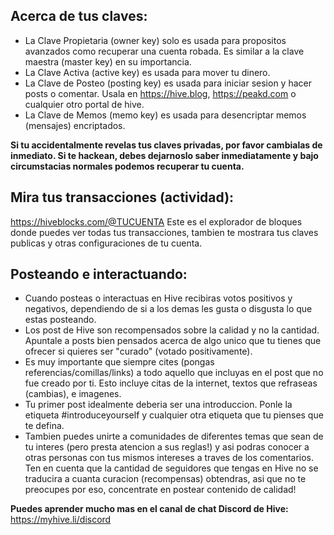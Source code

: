 ## Acerca de tus claves:
- La Clave Propietaria (owner key) solo es usada para propositos avanzados como recuperar una cuenta robada. Es similar a la clave maestra (master key) en su importancia.
- La Clave Activa (active key) es usada para mover tu dinero.
- La Clave de Posteo (posting key) es usada para iniciar sesion y hacer posts o comentar.
Usala en https://hive.blog, https://peakd.com o cualquier otro portal de hive.
- La Clave de Memos (memo key) es usada para desencriptar memos (mensajes) encriptados.

**Si tu accidentalmente revelas tus claves privadas, por favor cambialas de inmediato. Si te hackean, debes dejarnoslo saber inmediatamente y bajo circumstacias normales podemos recuperar tu cuenta.**

## Mira tus transacciones (actividad): 
https://hiveblocks.com/@TUCUENTA Este es el explorador de bloques donde puedes ver todas tus transacciones, tambien te mostrara tus claves publicas y otras configuraciones de tu cuenta.

## Posteando e interactuando:
- Cuando posteas o interactuas en Hive recibiras votos positivos y negativos, dependiendo de si a los demas les gusta o disgusta lo que estas posteando.
- Los post de Hive son recompensados sobre la calidad y no la cantidad. Apuntale a posts bien pensados acerca de algo unico que tu tienes que ofrecer si quieres ser "curado" (votado positivamente).
- Es muy importante que siempre cites (pongas referencias/comillas/links) a todo aquello que incluyas en el post que no fue creado por ti. Esto incluye citas de la internet, textos que refraseas (cambias), e imagenes.
- Tu primer post idealmente deberia ser una introduccion. Ponle la etiqueta #introduceyourself y cualquier otra etiqueta que tu pienses que te defina.
- Tambien puedes unirte a comunidades de diferentes temas que sean de tu interes (pero presta atencion a sus reglas!) y asi podras conocer a otras personas con tus mismos intereses a traves de los comentarios. Ten en cuenta que la cantidad de seguidores que tengas en Hive no se traducira a cuanta curacion (recompensas) obtendras, asi que no te preocupes por eso, concentrate en postear contenido de calidad!

**Puedes aprender mucho mas en el canal de chat Discord de Hive:** https://myhive.li/discord

